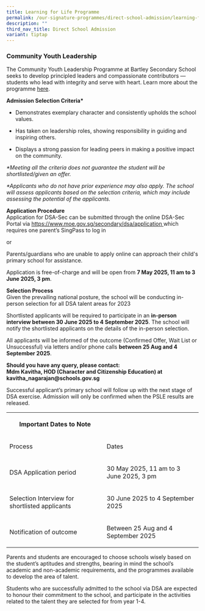 ```yaml
---
title: Learning for Life Programme
permalink: /our-signature-programmes/direct-school-admission/learning-for-life-programme/
description: ""
third_nav_title: Direct School Admission
variant: tiptap
---
```

<h3>Community Youth Leadership</h3>
<p>The Community Youth Leadership Programme at Bartley Secondary School seeks
to develop principled leaders and compassionate contributors — students
who lead with integrity and serve with heart. Learn more about the programme
<a href="/our-signature-programmes/llp-community-youth-leadership" rel="noopener noreferrer nofollow" target="_blank">here</a>.</p>
<p><strong>Admission Selection Criteria*</strong>
</p>
<ul data-tight="true" class="tight">
<li>
<p>Demonstrates exemplary character and consistently upholds the school values.</p>
</li>
<li>
<p>Has taken on leadership roles, showing responsibility in guiding and inspiring
others.</p>
</li>
<li>
<p>Displays a strong passion for leading peers in making a positive impact
on the community.</p>
</li>
</ul>
<p><em>*Meeting all the criteria does not guarantee the student will be shortlisted/given an offer.</em>
</p>
<p><em> *Applicants who do not have prior experience may also apply. The school will assess applicants based on the selection criteria, which may include assessing the potential of the applicants.</em>
</p>
<p><strong>Application Procedure</strong> 
<br>Application for DSA-Sec can be submitted through the online DSA-Sec Portal
via <a href="https://www.moe.gov.sg/secondary/dsa/application" rel="noopener noreferrer nofollow" target="_blank">https://www.moe.gov.sg/secondary/dsa/application </a>which
requires one parent’s SingPass to log in</p>
<p>or</p>
<p>Parents/guardians who are unable to apply online can approach their child's
primary school for assistance.</p>
<p>Application is free-of-charge and will be open from <strong>7 May 2025, 11 am to 3 June 2025, 3 pm</strong>.</p>
<p><strong>Selection Process</strong> 
<br>Given the prevailing national posture, the school will be conducting in-person
selection for all DSA talent areas for 2023</p>
<p>Shortlisted applicants will be required to participate in an <strong>in-person interview between 30 June 2025 to 4 September 2025</strong>.
The school will notify the shortlisted applicants on the details of the
in-person selection.</p>
<p>All applicants will be informed of the outcome (Confirmed Offer, Wait
List or Unsuccessful) via letters and/or phone calls <strong>between 25 Aug and 4 September 2025</strong>.</p>
<p><strong>Should you have any query, please contact: <br>Mdm Kavitha, HOD (Character and Citizenship Education) at kavitha_nagarajan@schools.gov.sg</strong>
</p>
<p>Successful applicant’s primary school will follow up with the next stage
of DSA exercise. Admission will only be confirmed when the PSLE results
are released.</p>
<table style="minWidth: 50px">
<colgroup>
<col>
<col>
</colgroup>
<tbody>
<tr>
<th rowspan="1" colspan="1">
<p>Important Dates to Note</p>
</th>
<th rowspan="1" colspan="1">
<p></p>
</th>
</tr>
<tr>
<td rowspan="1" colspan="1">
<p>Process</p>
</td>
<td rowspan="1" colspan="1">
<p>Dates</p>
</td>
</tr>
<tr>
<td rowspan="1" colspan="1">
<p>DSA Application period</p>
</td>
<td rowspan="1" colspan="1">
<p>30 May 2025, 11 am to 3 June 2025, 3 pm</p>
</td>
</tr>
<tr>
<td rowspan="1" colspan="1">
<p>Selection Interview for shortlisted applicants</p>
</td>
<td rowspan="1" colspan="1">
<p>30 June 2025 to 4 September 2025</p>
</td>
</tr>
<tr>
<td rowspan="1" colspan="1">
<p>Notification of outcome</p>
</td>
<td rowspan="1" colspan="1">
<p>Between 25 Aug and 4 September 2025</p>
</td>
</tr>
</tbody>
</table>
<p>Parents and students are encouraged to choose schools wisely based on
the student’s aptitudes and strengths, bearing in mind the school’s academic
and non-academic requirements, and the programmes available to develop
the area of talent.</p>
<p>Students who are successfully admitted to the school via DSA are expected
to honour their commitment to the school, and participate in the activities
related to the talent they are selected for from year 1-4.</p>
